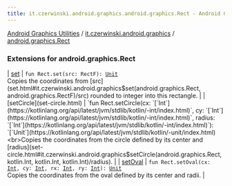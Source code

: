```yaml
---
title: it.czerwinski.android.graphics.android.graphics.Rect - Android Graphics Utilities
---
```


[Android Graphics Utilities](../../index.html) / [it.czerwinski.android.graphics](../index.html) / [android.graphics.Rect](./index.html)

### Extensions for android.graphics.Rect

| [set](set.html) | `fun Rect.set(src: RectF): `[`Unit`](https://kotlinlang.org/api/latest/jvm/stdlib/kotlin/-unit/index.html)<br>Copies the coordinates from [src](set.html#it.czerwinski.android.graphics$set(android.graphics.Rect, android.graphics.RectF)/src) rounded to integer into this rectangle. |
| [setCircle](set-circle.html) | `fun Rect.setCircle(cx: `[`Int`](https://kotlinlang.org/api/latest/jvm/stdlib/kotlin/-int/index.html)`, cy: `[`Int`](https://kotlinlang.org/api/latest/jvm/stdlib/kotlin/-int/index.html)`, radius: `[`Int`](https://kotlinlang.org/api/latest/jvm/stdlib/kotlin/-int/index.html)`): `[`Unit`](https://kotlinlang.org/api/latest/jvm/stdlib/kotlin/-unit/index.html)<br>Copies the coordinates from the circle defined by its center and [radius](set-circle.html#it.czerwinski.android.graphics$setCircle(android.graphics.Rect, kotlin.Int, kotlin.Int, kotlin.Int)/radius). |
| [setOval](set-oval.html) | `fun Rect.setOval(cx: `[`Int`](https://kotlinlang.org/api/latest/jvm/stdlib/kotlin/-int/index.html)`, cy: `[`Int`](https://kotlinlang.org/api/latest/jvm/stdlib/kotlin/-int/index.html)`, rx: `[`Int`](https://kotlinlang.org/api/latest/jvm/stdlib/kotlin/-int/index.html)`, ry: `[`Int`](https://kotlinlang.org/api/latest/jvm/stdlib/kotlin/-int/index.html)`): `[`Unit`](https://kotlinlang.org/api/latest/jvm/stdlib/kotlin/-unit/index.html)<br>Copies the coordinates from the oval defined by its center and radii. |

